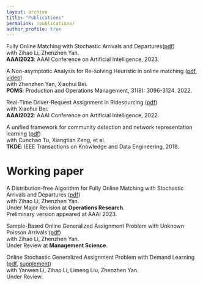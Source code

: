 ```yaml
---
layout: archive
title: "Publications"
permalink: /publications/
author_profile: true
---
```


Fully Online Matching with Stochastic Arrivals and Departures([pdf](https://ojs.aaai.org/index.php/AAAI/article/view/26417))  
with Zihao Li, Zhenzhen Yan.  
**AAAI2023**: AAAI Conference on Artificial Intelligence, 2023.

A Non-asymptotic Analysis for Re-solving Heuristic in online matching ([pdf](https://onlinelibrary.wiley.com/doi/abs/10.1111/poms.13738), [video](https://www.youtube.com/watch?v=1q8gW6LJ68A&t=17s&ab_channel=POMSociety))  
with Zhenzhen Yan, Xiaohui Bei.  
**POMS**: Production and Operations Management, 31(8): 3096-3124. 2022.

Real-Time Driver-Request Assignment in Ridesourcing ([pdf](https://ojs.aaai.org/index.php/AAAI/article/view/20299))  
with Xiaohui Bei.   
**AAAI2022**: AAAI Conference on Artificial Intelligence, 2022.

A unified framework for community detection and network representation learning ([pdf](https://arxiv.org/pdf/1611.06645.pdf))  
with Cunchao Tu, Xiangtian Zeng, et al.  
**TKDE**: IEEE Transactions on Knowledge and Data Engineering, 2018.

Working paper
======

A Distribution-free Algorithm for Fully Online Matching with Stochastic Arrivals and Departures
([pdf](https://AnthonyWang14.github.io/files/main_OR.pdf))  
with Zihao Li, Zhenzhen Yan.  
Under Major Revision at **Operations Research**.  
Preliminary version appeared at AAAI 2023.

Sample-Based Online Generalized Assignment Problem with Unknown Poisson Arrivals ([pdf](https://AnthonyWang14.github.io/files/samplebased.pdf))  
with Zihao Li, Zhenzhen Yan.  
Under Review at **Management Science**.

Online Stochastic Generalized Assignment Problem with Demand Learning
([pdf](https://AnthonyWang14.github.io/files/demand_learning.pdf), [supplement](https://AnthonyWang14.github.io/files/supplement.pdf))  
with Yanwen Li, Zihao Li, Limeng Liu, Zhenzhen Yan.  
Under Review.
